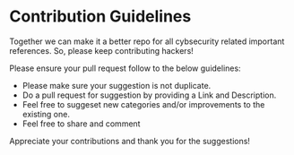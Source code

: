 # Contribution Guidelines

Together we can make it a better repo for all cybsecurity related important
references. So, please keep contributing hackers!

Please ensure your pull request follow to the below guidelines:

- Please make sure your suggestion is not duplicate.
- Do a pull request for suggestion by providing a Link and Description. 
- Feel free to suggeset new categories and/or improvements to the existing one.
- Feel free to share and comment
 
Appreciate your contributions and thank you for the suggestions!
